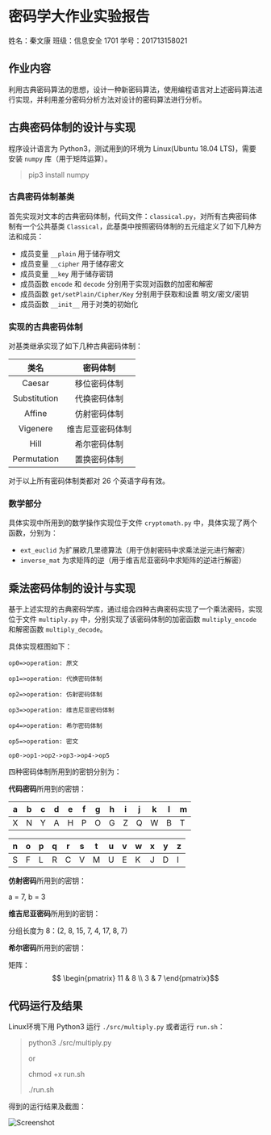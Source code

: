 # 密码学大作业实验报告

姓名：秦文康 班级：信息安全 1701 学号：201713158021

## 作业内容

利用古典密码算法的思想，设计一种新密码算法，使用编程语言对上述密码算法进行实现，并利用差分密码分析方法对设计的密码算法进行分析。

## 古典密码体制的设计与实现

程序设计语言为 Python3，测试用到的环境为 Linux(Ubuntu 18.04 LTS)，需要安装 `numpy` 库（用于矩阵运算）。

> pip3 install numpy

### 古典密码体制基类

首先实现对文本的古典密码体制，代码文件：`classical.py`，对所有古典密码体制有一个公共基类 `Classical`，此基类中按照密码体制的五元组定义了如下几种方法和成员：

- 成员变量 `__plain` 用于储存明文
- 成员变量 `__cipher` 用于储存密文
- 成员变量 `__key` 用于储存密钥
- 成员函数 `encode` 和 `decode` 分别用于实现对函数的加密和解密
- 成员函数 `get/setPlain/Cipher/Key` 分别用于获取和设置 明文/密文/密钥
- 成员函数 `__init__` 用于对类的初始化

### 实现的古典密码体制

对基类继承实现了如下几种古典密码体制：

|     类名     |     密码体制     |
| :----------: | :--------------: |
|    Caesar    |   移位密码体制   |
| Substitution |   代换密码体制   |
|    Affine    |   仿射密码体制   |
|   Vigenere   | 维吉尼亚密码体制 |
|     Hill     |   希尔密码体制   |
| Permutation  |   置换密码体制   |

对于以上所有密码体制类都对 26 个英语字母有效。

### 数学部分

具体实现中所用到的数学操作实现位于文件 `cryptomath.py` 中，具体实现了两个函数，分别为：

- `ext_euclid` 为扩展欧几里德算法（用于仿射密码中求乘法逆元进行解密）
- `inverse_mat` 为求矩阵的逆（用于维吉尼亚密码中求矩阵的逆进行解密）

## 乘法密码体制的设计与实现

基于上述实现的古典密码学库，通过组合四种古典密码实现了一个乘法密码，实现位于文件 `multiply.py` 中，分别实现了该密码体制的加密函数 `multiply_encode` 和解密函数 `multiply_decode`。

具体实现框图如下：

```flow
op0=>operation: 原文

op1=>operation: 代换密码体制

op2=>operation: 仿射密码体制

op3=>operation: 维吉尼亚密码体制

op4=>operation: 希尔密码体制

op5=>operation: 密文

op0->op1->op2->op3->op4->op5
```

四种密码体制所用到的密钥分别为：

**代码密码**所用到的密钥：

| a    | b    | c    | d    | e    | f    | g    | h    | i    | j    | k    | l    | m    |
| ---- | ---- | ---- | ---- | ---- | ---- | ---- | ---- | ---- | ---- | ---- | ---- | ---- |
| X    | N    | Y    | A    | H    | P    | O    | G    | Z    | Q    | W    | B    | T    |

| n    | o    | p    | q    | r    | s    | t    | u    | v    | w    | x    | y    | z    |
| ---- | ---- | ---- | ---- | ---- | ---- | ---- | ---- | ---- | ---- | ---- | ---- | ---- |
| S    | F    | L    | R    | C    | V    | M    | U    | E    | K    | J    | D    | I    |

**仿射密码**所用到的密钥：

a = 7, b = 3

**维吉尼亚密码**所用到的密钥：

分组长度为 8：(2, 8, 15, 7, 4, 17, 8, 7)

**希尔密码**所用到的密钥：

矩阵：$$ \begin{pmatrix} 11 & 8 \\ 3 & 7 \end{pmatrix}$$

## 代码运行及结果

Linux环境下用 Python3 运行 `./src/multiply.py` 或者运行 `run.sh`：

> python3 ./src/multiply.py
>
> or
>
> chmod +x run.sh
>
> ./run.sh

得到的运行结果及截图：

![Screenshot](https://raw.githubusercontent.com/Rugel/CryptoLib/master/pic/Screenshot.png)
